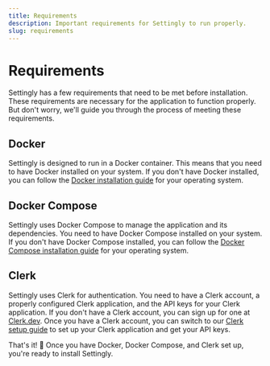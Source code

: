 ```yaml
---
title: Requirements
description: Important requirements for Settingly to run properly.
slug: requirements
---
```


# Requirements

Settingly has a few requirements that need to be met before installation. These requirements are necessary for the application to function properly. But don't worry, we'll guide you through the process of meeting these requirements.

## Docker

Settingly is designed to run in a Docker container. This means that you need to have Docker installed on your system. If you don't have Docker installed, you can follow the [Docker installation guide](https://docs.docker.com/get-docker/) for your operating system.

## Docker Compose

Settingly uses Docker Compose to manage the application and its dependencies. You need to have Docker Compose installed on your system. If you don't have Docker Compose installed, you can follow the [Docker Compose installation guide](https://docs.docker.com/compose/install/) for your operating system.

## Clerk

Settingly uses Clerk for authentication. You need to have a Clerk account, a properly configured Clerk application, and the API keys for your Clerk application. If you don't have a Clerk account, you can sign up for one at [Clerk.dev](https://clerk.dev/). Once you have a Clerk account, you can switch to our [Clerk setup guide](/docs/installation/clerk) to set up your Clerk application and get your API keys.

That's it! 🎉 Once you have Docker, Docker Compose, and Clerk set up, you're ready to install Settingly. 